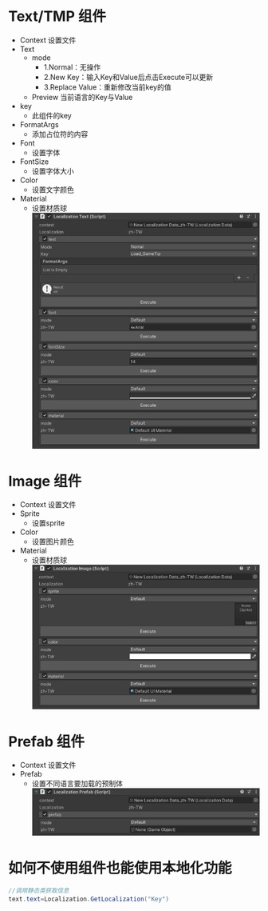 # Text/TMP 组件
  * Context 设置文件
  * Text  
    * mode  
      * 1.Normal：无操作 
      * 2.New Key：输入Key和Value后点击Execute可以更新 
      * 3.Replace Value：重新修改当前key的值
    * Preview 当前语言的Key与Value
  * key
    * 此组件的key
  * FormatArgs 
    * 添加占位符的内容
  * Font
    * 设置字体
  * FontSize 
    * 设置字体大小
  * Color 
    * 设置文字颜色
  * Material
    * 设置材质球
![](../_media/Component-Text.png)


# Image 组件
  * Context 设置文件
  * Sprite
    * 设置sprite
  * Color 
    * 设置图片颜色
  * Material
    * 设置材质球
![](../_media/Component-Image.png)


# Prefab 组件
  * Context 设置文件
  * Prefab
    * 设置不同语言要加载的预制体
![](../_media/Component-Prefab.png)


# 如何不使用组件也能使用本地化功能
``` csharp
//调用静态类获取信息
text.text=Localization.GetLocalization("Key")
``` 